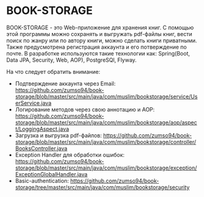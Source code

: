 # BOOK-STORAGE
BOOK-STORAGE - это Web-приложение для хранения книг.
С помощью этой программы можно сохранять и выгружать pdf-файлы книг, вести поиск по жанру или по автору книги, 
можно сделать книги приватными. Также предусмотрена регистрация аккаунта и его потверждение по почте. 
В разработке используются такие технологии как: Spring(Boot, Data JPA, Security, Web, AOP), PostgreSQl, Flyway.

На что следует обратить внимание:
- Подтверждение аккаунта через Email: https://github.com/zumso94/book-storage/blob/master/src/main/java/com/muslim/bookstorage/service/UserService.java
- Логирование методов через свою аннотацию и AOP: https://github.com/zumso94/book-storage/blob/master/src/main/java/com/muslim/bookstorage/aop/aspect/LoggingAspect.java
- Загрузка и выгрузка pdf-файлов: https://github.com/zumso94/book-storage/blob/master/src/main/java/com/muslim/bookstorage/controller/BooksController.java
- Exception Handler для обработки ошибок: https://github.com/zumso94/book-storage/blob/master/src/main/java/com/muslim/bookstorage/exception/ExceptionGlobalHandler.java
- Basic-authentication: https://github.com/zumso94/book-storage/tree/master/src/main/java/com/muslim/bookstorage/security